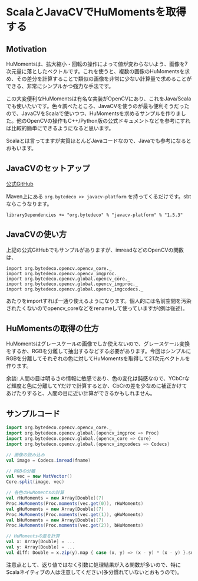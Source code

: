 # ScalaとJavaCVでHuMomentsを取得する
## Motivation
HuMomentsは、拡大縮小・回転の操作によって値が変わらないよう、画像を7次元量に落としたベクトルです。これを使うと、複数の画像のHuMomentsを求め、その差分を計算することで類似の画像を非常に少ない計算量で求めることができる、非常にシンプルかつ強力な手法です。

この大変便利なHuMomentsは有名な実装がOpenCVにあり、これをJava/Scalaでも使いたいです。色々調べたところ、JavaCVを使うのが最も便利そうだったので、JavaCVをScalaで使いつつ、HuMomentsを求めるサンプルを作りました。他のOpenCVの操作もC++/Python版の公式ドキュメントなどを参考にすれば比較的簡単にできるようになると思います。

Scalaとは言ってますが実質ほとんどJavaコードなので、Javaでも参考になるとおもいます。

## JavaCVのセットアップ
[公式GitHub](https://github.com/bytedeco/javacv)

Maven上にある `org.bytedeco >> javacv-platform` を持ってくるだけです。sbtならこうなります。

```
libraryDependencies += "org.bytedeco" % "javacv-platform" % "1.5.3"
```

## JavaCVの使い方
上記の公式GitHubでもサンプルがありますが、imreadなどのOpenCVの関数は、

```
import org.bytedeco.opencv.opencv_core._
import org.bytedeco.opencv.opencv_imgproc._
import org.bytedeco.opencv.global.opencv_core._
import org.bytedeco.opencv.global.opencv_imgproc._
import org.bytedeco.opencv.global.opencv_imgcodecs._
```

あたりをimportすれば一通り使えるようになります。個人的には名前空間を汚染されたくないのでopencv_coreなどをrenameして使っていますが(例は後述)。

## HuMomentsの取得の仕方
HuMomentsはグレースケールの画像でしか使えないので、グレースケール変換をするか、RGBを分離して抽出するなどする必要があります。今回はシンプルにRGBを分離してそれぞれの色に対してHuMomentsを取得して21次元ベクトルを作ります。

余談: 人間の目は明るさの情報に敏感であり、色の変化は鈍感なので、YCbCrなど輝度と色に分離してYだけで計算するとか、CbCrの差を少なめに補正かけてあげたりすると、人間の目に近い計算ができるかもしれません。

## サンプルコード
```scala
import org.bytedeco.opencv.opencv_core._
import org.bytedeco.opencv.global.{opencv_imgproc => Proc}
import org.bytedeco.opencv.global.{opencv_core => Core}
import org.bytedeco.opencv.global.{opencv_imgcodecs => Codecs}

// 画像の読み込み
val image = Codecs.imread(fname)

// RGBの分離
val vec = new MatVector()
Core.split(image, vec)

// 各色のHuMomentsの計算
val rHuMoments = new Array[Double](7)
Proc.HuMoments(Proc.moments(vec.get(0)), rHuMoments)
val gHuMoments = new Array[Double](7)
Proc.HuMoments(Proc.moments(vec.get(1)), gHuMoments)
val bHuMoments = new Array[Double](7)
Proc.HuMoments(Proc.moments(vec.get(2)), bHuMoments)

// HuMomentsの差を計算
val x: Array[Double] = ...
val y: Array[Double] = ...
val diff: Double = x.zip(y).map { case (x, y) => (x - y) * (x - y) }.sum
```

注意点として、返り値ではなく引数に処理結果が入る関数が多いので、特にScalaネイティブの人は注意してください(多分慣れていないとおもうので)。
